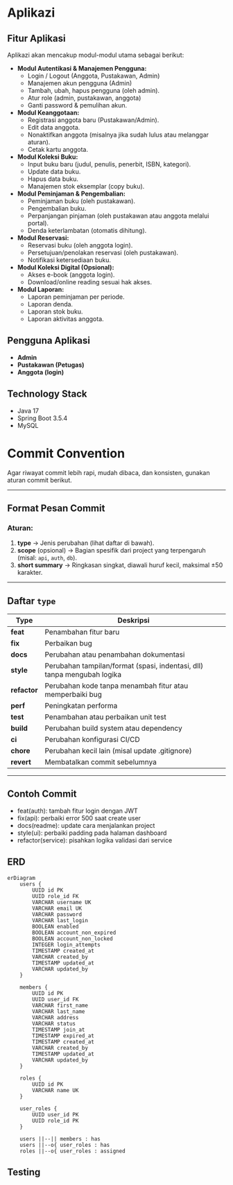 # Aplikazi #

## Fitur Aplikasi ##
Aplikazi akan mencakup modul-modul utama sebagai berikut:
  * **Modul Autentikasi & Manajemen Pengguna:**
    * Login / Logout (Anggota, Pustakawan, Admin)
    * Manajemen akun pengguna (Admin)
    * Tambah, ubah, hapus pengguna (oleh admin).
    * Atur role (admin, pustakawan, anggota) 
    * Ganti password & pemulihan akun.  
  * **Modul Keanggotaan:**
    * Registrasi anggota baru (Pustakawan/Admin).
    * Edit data anggota.
    * Nonaktifkan anggota (misalnya jika sudah lulus atau melanggar aturan).
    * Cetak kartu anggota.
  * **Modul Koleksi Buku:**
    * Input buku baru (judul, penulis, penerbit, ISBN, kategori).
    * Update data buku.
    * Hapus data buku.
    * Manajemen stok eksemplar (copy buku).
  * **Modul Peminjaman & Pengembalian:**
    * Peminjaman buku (oleh pustakawan).
    * Pengembalian buku.
    * Perpanjangan pinjaman (oleh pustakawan atau anggota melalui portal).
    * Denda keterlambatan (otomatis dihitung).
  * **Modul Reservasi:**
    * Reservasi buku (oleh anggota login). 
    * Persetujuan/penolakan reservasi (oleh pustakawan). 
    * Notifikasi ketersediaan buku.  
  * **Modul Koleksi Digital (Opsional):**
    * Akses e-book (anggota login).
    * Download/online reading sesuai hak akses. 
  * **Modul Laporan:**
    * Laporan peminjaman per periode.
    * Laporan denda.
    * Laporan stok buku.
    * Laporan aktivitas anggota.
## Pengguna Aplikasi ##
  * **Admin**
  * **Pustakawan (Petugas)**
  * **Anggota (login)**
## Technology Stack ##
* Java 17
* Spring Boot 3.5.4
* MySQL

# Commit Convention

Agar riwayat commit lebih rapi, mudah dibaca, dan konsisten, gunakan aturan commit berikut.

---

## Format Pesan Commit


### Aturan:
1. **type** → Jenis perubahan (lihat daftar di bawah).
2. **scope** (opsional) → Bagian spesifik dari project yang terpengaruh (misal: `api`, `auth`, `db`).
3. **short summary** → Ringkasan singkat, diawali huruf kecil, maksimal ±50 karakter.

---

## Daftar `type`

| Type       | Deskripsi                                                                 |
|------------|---------------------------------------------------------------------------|
| **feat**   | Penambahan fitur baru                                                     |
| **fix**    | Perbaikan bug                                                             |
| **docs**   | Perubahan atau penambahan dokumentasi                                     |
| **style**  | Perubahan tampilan/format (spasi, indentasi, dll) tanpa mengubah logika   |
| **refactor** | Perubahan kode tanpa menambah fitur atau memperbaiki bug                |
| **perf**   | Peningkatan performa                                                      |
| **test**   | Penambahan atau perbaikan unit test                                       |
| **build**  | Perubahan build system atau dependency                                    |
| **ci**     | Perubahan konfigurasi CI/CD                                               |
| **chore**  | Perubahan kecil lain (misal update .gitignore)                            |
| **revert** | Membatalkan commit sebelumnya                                             |

---

## Contoh Commit

- feat(auth): tambah fitur login dengan JWT
- fix(api): perbaiki error 500 saat create user
- docs(readme): update cara menjalankan project
- style(ui): perbaiki padding pada halaman dashboard
- refactor(service): pisahkan logika validasi dari service


## ERD ##

```mermaid
erDiagram
    users {
        UUID id PK
        UUID role_id FK
        VARCHAR username UK
        VARCHAR email UK        
        VARCHAR password
        VARCHAR last_login
        BOOLEAN enabled
        BOOLEAN account_non_expired
        BOOLEAN account_non_locked
        INTEGER login_attempts
        TIMESTAMP created_at
        VARCHAR created_by
        TIMESTAMP updated_at
        VARCHAR updated_by
    }

    members {
        UUID id PK
        UUID user_id FK
        VARCHAR first_name
        VARCHAR last_name
        VARCHAR address
        VARCHAR status
        TIMESTAMP join_at
        TIMESTAMP expired_at
        TIMESTAMP created_at
        VARCHAR created_by
        TIMESTAMP updated_at
        VARCHAR updated_by
    }
    
    roles {
        UUID id PK
        VARCHAR name UK
    }

    user_roles {
        UUID user_id PK
        UUID role_id PK        
    }    

    users ||--|| members : has
    users ||--o{ user_roles : has
    roles ||--o{ user_roles : assigned
```
## Testing ##


